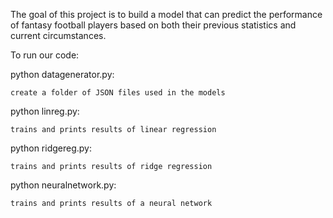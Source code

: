 The goal of this project is to build a model that can predict
the performance of fantasy football players based on both
their previous statistics and current circumstances.

To run our code:

python datagenerator.py:

    create a folder of JSON files used in the models


python linreg.py:

    trains and prints results of linear regression


python ridgereg.py:

    trains and prints results of ridge regression


python neuralnetwork.py:

    trains and prints results of a neural network